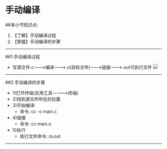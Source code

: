 # 手动编译
##本小节知识点:
1. 【了解】手动编译过程
2. 【掌握】手动编译的步骤

---

##1.手动编译过程
- 写源文件.c--->编译--->.o(目标文件)--->链接--->.out可执行文件
![](http://7xj0kx.com1.z0.glb.clouddn.com/yuandaimafenxi.png)
---

##2.手动编译的步骤
- 1)打开终端(实用工具----->终端)
- 2)找到源文件所在的位置
- 3)开始编译:
    + 命令: cc -c main.c
- 4)链接
    + 命令: cc main.o
- 5)执行
    + 执行文件命令:./a.out
---
